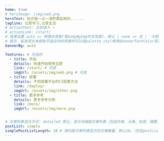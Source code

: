 ```yaml
---
home: true
# heroImage: /img/web.png
heroText: 知识是一点一滴积累起来的......
tagline: 记录学习,记录生活
# actionText: 立刻进入 →
# actionLink: /start/
# 背景设置 auto => 网格纹背景(有bodyBgImg时无背景)，默认 | none => 无 | '大图地址' | background: 自定义背景样式
# 提示：如发现文本颜色不适应你的背景时可以到palette.styl修改$bannerTextColor变量
bannerBg: auto

features: # 可选的
  - title: 开始
    details: 快速开始使用主题
    link: /start/ # 可选
    imgUrl: /assets/img/web.png # 可选
  - title: 部署
    details: 不同部署平台的CI配置方法
    link: /deploy/
    imgUrl: /assets/img/other.png
  - title: 更多参考
    details: 更多参考示例
    link: /more/
    imgUrl: /assets/img/more.png


# 文章列表显示方式: detailed 默认，显示详细版文章列表（包括作者、分类、标签、摘要、分页等）| simple => 显示简约版文章列表（仅标题和日期）| none 不显示文章列表
postList: simple
simplePostListLength: 10 # 简约版文章列表显示的文章数量，默认10。（仅在postList设置为simple时生效）
---
```

